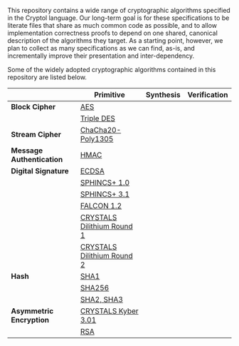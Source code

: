 This repository contains a wide range of cryptographic algorithms
specified in the Cryptol language. Our long-term goal is for these
specifications to be literate files that share as much common code as
possible, and to allow implementation correctness proofs to depend on
one shared, canonical description of the algorithms they target. As a
starting point, however, we plan to collect as many specifications as
we can find, as-is, and incrementally improve their presentation and
inter-dependency.

Some of the widely adopted cryptographic algorithms contained in this
repository are listed below.

|                            | Primitive                                                                              | Synthesis | Verification |
|----------------------------|----------------------------------------------------------------------------------------|-----------|--------------|
| **Block Cipher**           | [AES](Primitive/Symmetric/Cipher/Block/AES.cry)                                        |           |              |
|                            | [Triple DES](Primitive/Symmetric/Cipher/Block/TripleDES.cry)                           |           |              |
| **Stream Cipher**          | [ChaCha20-Poly1305](Primitive/Symmetric/Cipher/Authenticated/ChaChaPolyCryptolIETF.md) |           |              |
| **Message Authentication** | [HMAC](Primitive/Symmetric/MAC/HMAC.cry)                                               |           |              |
| **Digital Signature**      | [ECDSA](Primitive/Asymmetric/Signature/ecdsa.cry)                                      |           |              |
|                            | [SPHINCS+ 1.0](Primitive/Asymmetric/Signature/SphincsPlus/1.0/SphincsPlus.md)          |           |              |
|                            | [SPHINCS+ 3.1](Primitive/Asymmetric/Signature/SphincsPlus/3.1/sphincs.tex)             |           |              |
|                            | [FALCON 1.2](Primitive/Asymmetric/Signature/FALCON/1.2/falcon.tex)                     |           |              |
|                            | [CRYSTALS Dilithium Round 1](Primitive/Asymmetric/Signature/Dilithium/Round1/)         |           |              |
|                            | [CRYSTALS Dilithium Round 2](Primitive/Asymmetric/Signature/Dilithium/Round2/)         |           |              |
| **Hash**                   | [SHA1](Primitive/Keyless/Hash/SHA1.cry)                                                |           |              |
|                            | [SHA256](Primitive/Keyless/Hash/SHA256.cry)                                            |           |              |
|                            | [SHA2, SHA3](Primitive/Keyless/Hash/SHA.cry)                                           |           |              |
| **Asymmetric Encryption**  | [CRYSTALS Kyber 3.01](Primitive/Asymmetric/Cipher/Kyber/3.01/kyber.tex)                |           |              |
|                            | [RSA](Primitive/Asymmetric/Cipher/RSA.cry)                                             |           |              |
